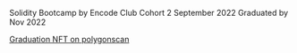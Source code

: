 Solidity Bootcamp by Encode Club Cohort 2 September 2022
Graduated by Nov 2022

[Graduation NFT on polygonscan](https://polygonscan.com/tx/0x5f50dca848a79b501a108bbb225d4b7b720c8306ae0a45890b58d25ed635ebe9)
